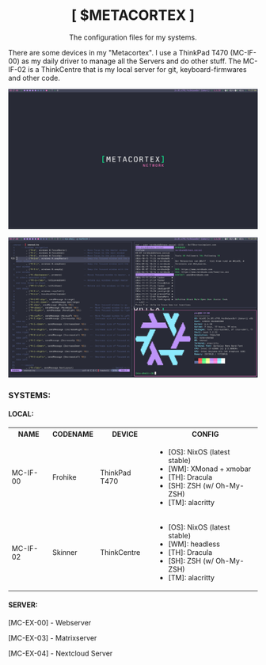 <h1 align="center">[ $METACORTEX ]</h1>
<p align="center">The configuration files for my systems.</p>

There are some devices in my "Metacortex". I use a ThinkPad T470 (MC-IF-00) as my daily driver to manage all the Servers and do other stuff. The MC-IF-02 is a ThinkCentre that is my local server for git, keyboard-firmwares and other code. 

<p align="center">
  <img src="/img/screenshot01.png" width="600" />
</p>

<p align="center">
  <img src="/img/screenshot02.png" width="600" />
</p>

### SYSTEMS:
#### LOCAL:

<table>
    <tbody>
        <tr>
            <th>NAME</th>
            <th>CODENAME</th>
            <th>DEVICE</th>
            <th>CONFIG</th>
        </tr>
        <tr>
            <td>MC-IF-00</td>
            <td>Frohike</td>
            <td>ThinkPad T470</td>
            <td><ul>
                    <li>[OS]: NixOS (latest stable)</li>
                    <li>[WM]: XMonad + xmobar</li>
                    <li>[TH]: Dracula</li>
                    <li>[SH]: ZSH (w/ Oh-My-ZSH)</li>
                    <li>[TM]: alacritty</li>
                </ul>
            </td>
        </tr>
        <tr>
            <td>MC-IF-02</td>
            <td>Skinner</td>
            <td>ThinkCentre</td>
            <td><ul>
                    <li>[OS]: NixOS (latest stable)</li>
                    <li>[WM]: headless</li>
                    <li>[TH]: Dracula</li>
                    <li>[SH]: ZSH (w/ Oh-My-ZSH)</li>
                    <li>[TM]: alacritty</li>
                </ul>
            </td>
        </tr>
    </tbody>
</table>



#### SERVER:
[MC-EX-00] - Webserver

[MC-EX-03] - Matrixserver

[MC-EX-04] - Nextcloud Server

